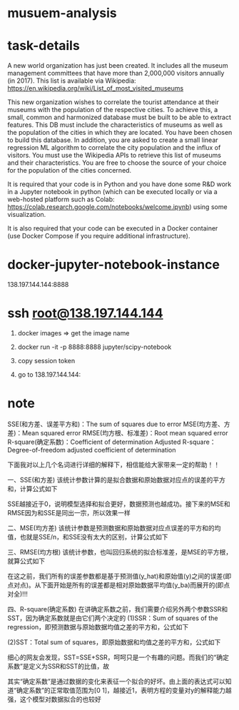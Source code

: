 # musuem-analysis

# task-details
A new world organization has just been created. It includes all the museum management committees that have more than 2,000,000 visitors annually (in 2017).  This list is available via Wikipedia: 
https://en.wikipedia.org/wiki/List_of_most_visited_museums

This new organization wishes to correlate the tourist attendance at their museums with the population of the respective cities. To achieve this, a small, common and harmonized database must be built to be able to extract features. This DB must include the characteristics of museums as well as the population of the cities in which they are located. You have been chosen to build this database. In addition, you are asked to create a small linear regression ML algorithm to correlate the city population and the influx of visitors.  You must use the Wikipedia APIs to retrieve this list of museums and their characteristics. You are free to choose the source of your choice for the population of the cities concerned.

It is required that your code is in Python and you have done some R&D work in a Jupyter notebook in python (which can be executed locally or via a web-hosted platform such as Colab: https://colab.research.google.com/notebooks/welcome.ipynb) using some visualization.

It is also required that your code can be executed in a Docker container (use Docker Compose if you require additional infrastructure).

# docker-jupyter-notebook-instance 

138.197.144.144:8888

# ssh root@138.197.144.144

 1. docker images   => get the image name
 
 2. docker run -it -p 8888:8888 jupyter/scipy-notebook
 
 3. copy session token 
 
 4. go to 138.197.144.144:
 
 # note
 SSE(和方差、误差平方和)：The sum of squares due to error
MSE(均方差、方差)：Mean squared error
RMSE(均方根、标准差)：Root mean squared error
R-square(确定系数)：Coefficient of determination
Adjusted R-square：Degree-of-freedom adjusted coefficient of determination


下面我对以上几个名词进行详细的解释下，相信能给大家带来一定的帮助！！


一、SSE(和方差)
该统计参数计算的是拟合数据和原始数据对应点的误差的平方和，计算公式如下



SSE越接近于0，说明模型选择和拟合更好，数据预测也越成功。接下来的MSE和RMSE因为和SSE是同出一宗，所以效果一样


二、MSE(均方差)
该统计参数是预测数据和原始数据对应点误差的平方和的均值，也就是SSE/n，和SSE没有太大的区别，计算公式如下



三、RMSE(均方根)
该统计参数，也叫回归系统的拟合标准差，是MSE的平方根，就算公式如下



在这之前，我们所有的误差参数都是基于预测值(y_hat)和原始值(y)之间的误差(即点对点)。从下面开始是所有的误差都是相对原始数据平均值(y_ba)而展开的(即点对全)!!!


四、R-square(确定系数)
在讲确定系数之前，我们需要介绍另外两个参数SSR和SST，因为确定系数就是由它们两个决定的
(1)SSR：Sum of squares of the regression，即预测数据与原始数据均值之差的平方和，公式如下



(2)SST：Total sum of squares，即原始数据和均值之差的平方和，公式如下



细心的网友会发现，SST=SSE+SSR，呵呵只是一个有趣的问题。而我们的“确定系数”是定义为SSR和SST的比值，故



其实“确定系数”是通过数据的变化来表征一个拟合的好坏。由上面的表达式可以知道“确定系数”的正常取值范围为[0 1]，越接近1，表明方程的变量对y的解释能力越强，这个模型对数据拟合的也较好




